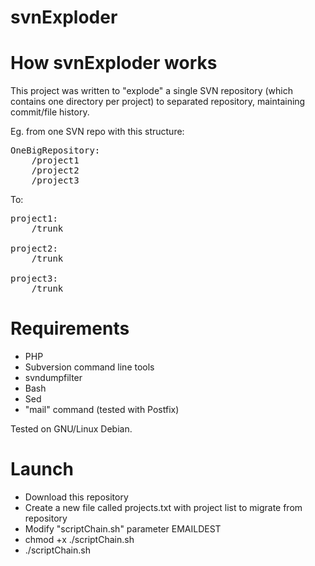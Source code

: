 # svnExploder

# How svnExploder works

This project was written to "explode" a single SVN repository (which contains
one directory per project) to separated repository, maintaining commit/file
history.

Eg. from one SVN repo with this structure:

<pre>
OneBigRepository:
	/project1
	/project2
	/project3
</pre>

To:

<pre>
project1:
	/trunk

project2:
	/trunk

project3:
	/trunk
</pre>

# Requirements

- PHP
- Subversion command line tools
- svndumpfilter
- Bash
- Sed
- "mail" command (tested with Postfix)

Tested on GNU/Linux Debian.

# Launch

* Download this repository
* Create a new file called projects.txt with project list to migrate from repository
* Modify "scriptChain.sh" parameter EMAILDEST
* chmod +x ./scriptChain.sh
* ./scriptChain.sh <path-to-big-repository-dump> <output-folder>

